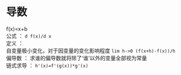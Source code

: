# 导数  
f(x)=x+b  
公式 ： `d f(x)/d x`  
定义 ：  
自变量极小变化，对于因变量的变化影响程度
`lim h->0 (f(x+h)-f(x))/h`  
偏导数 ： 求谁的偏导数就将除了‘谁’以外的变量全部视为常量  
链式求导 ： `h'(x)=f'(g(x))*g'(x)`  
